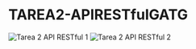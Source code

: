# TAREA2-APIRESTfulGATG
![Tarea 2 API RESTful 1](https://github.com/Alexandratamig1990/TAREA2-APIRESTfulGATG/assets/135934776/42a0be98-52ec-49cf-b937-2a3f3ec07005)
![Tarea 2 API RESTful 2](https://github.com/Alexandratamig1990/TAREA2-APIRESTfulGATG/assets/135934776/5f532a16-76ad-4a04-bade-d653cc454e30)
